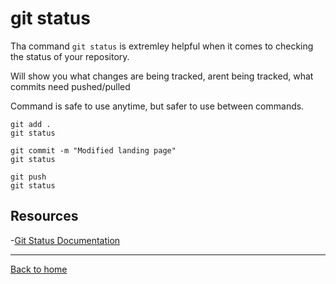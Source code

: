 # git status

Tha command `git status` is extremley helpful when it comes to checking the status of your repository.

Will show you what changes are being tracked, arent being tracked, what commits need pushed/pulled

Command is safe to use anytime, but safer to use between commands.

```
git add .
git status

git commit -m "Modified landing page"
git status

git push
git status
```

## Resources

-[Git Status Documentation](https://git-scm.com/docs/git-status)

---

[Back to home](../README.md)